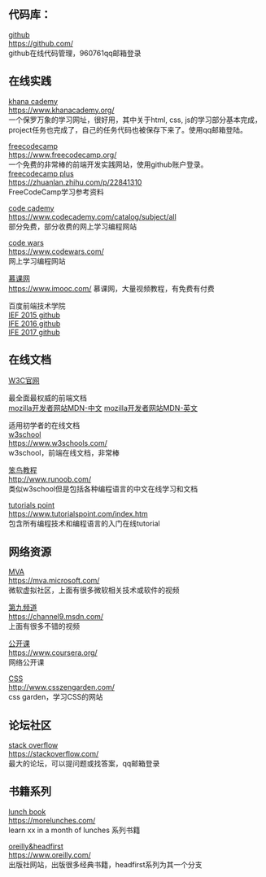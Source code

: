 ## 代码库：
[github](https://github.com/)  
https://github.com/  
github在线代码管理，960761qq邮箱登录

## 在线实践
[khana cademy](https://www.khanacademy.org/)    
https://www.khanacademy.org/  
一个保罗万象的学习网址，很好用，其中关于html, css, js的学习部分基本完成，project任务也完成了，自己的任务代码也被保存下来了。使用qq邮箱登陆。

[freecodecamp](https://www.freecodecamp.org/)     
https://www.freecodecamp.org/  
一个免费的非常棒的前端开发实践网站，使用github账户登录。  
[freecodecamp plus](https://zhuanlan.zhihu.com/p/22841310)  
https://zhuanlan.zhihu.com/p/22841310  
FreeCodeCamp学习参考资料

[code cademy](https://www.codecademy.com/catalog/subject/all)    
https://www.codecademy.com/catalog/subject/all  
部分免费，部分收费的网上学习编程网站

[code wars](https://www.codewars.com/)    
https://www.codewars.com/  
网上学习编程网站

[慕课网](https://www.imooc.com/ )  
https://www.imooc.com/ 
慕课网，大量视频教程，有免费有付费

百度前端技术学院  
[IEF 2015 github](https://github.com/baidu-ife/ife)  
[IFE 2016  github](https://github.com/pkjy/ife-task)  
[IFE 2017 github](https://github.com/AtrisMio/ife-2017)  

## 在线文档
[W3C官网](http://www.w3.org/)

最全面最权威的前端文档  
[mozilla开发者网站MDN-中文](https://developer.mozilla.org/zh-CN/)
[mozilla开发者网站MDN-英文](https://developer.mozilla.org/en-US/)

适用初学者的在线文档  
[w3school](https://www.w3schools.com/)    
https://www.w3schools.com/  
w3school，前端在线文档，非常棒

[笨鸟教程](http://www.runoob.com/)  
http://www.runoob.com/  
类似w3school但是包括各种编程语言的中文在线学习和文档

[tutorials point](https://www.tutorialspoint.com/index.htm)    
https://www.tutorialspoint.com/index.htm  
包含所有编程技术和编程语言的入门在线tutorial

## 网络资源
[MVA](https://mva.microsoft.com/)  
https://mva.microsoft.com/  
微软虚拟社区，上面有很多微软相关技术或软件的视频

[第九频道](https://channel9.msdn.com/)    
https://channel9.msdn.com/  
上面有很多不错的视频

[公开课](https://www.coursera.org/)  
https://www.coursera.org/  
网络公开课

[CSS](http://www.csszengarden.com/)  
http://www.csszengarden.com/  
css garden，学习CSS的网站

## 论坛社区
[stack overflow](https://stackoverflow.com/)  
https://stackoverflow.com/  
最大的论坛，可以提问题或找答案，qq邮箱登录

## 书籍系列
[lunch book](https://morelunches.com/)  
https://morelunches.com/  
learn xx in a month of lunches 系列书籍

[oreilly&headfirst](https://www.oreilly.com/)  
https://www.oreilly.com/  
出版社网站，出版很多经典书籍，headfirst系列为其一个分支
